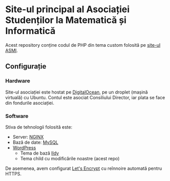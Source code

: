 # Site-ul principal al Asociației Studenților la Matematică și Informatică

Acest repository conține codul de PHP din tema custom folosită pe [site-ul ASMI](https://www.asmi.ro).

## Configurație

### Hardware

Site-ul asociației este hostat pe [DigitalOcean](https://www.digitalocean.com/), pe un droplet (mașină virtuală) cu Ubuntu.
Contul este asociat Consiliului Director, iar plata se face din fondurile asociației.

### Software 

Stiva de tehnologii folosită este:

- Server: [NGINX](https://www.nginx.com/)
- Bază de date: [MySQL](https://www.mysql.com/)
- [WordPress](https://wordpress.com/)
  - Tema de bază [Ildy](https://colorlib.com/wp/themes/illdy/)
  - Tema child cu modificările noastre (acest repo)

De asemenea, avem configurat [Let's Encrypt](https://letsencrypt.org/) cu reînnoire automată pentru HTTPS.
